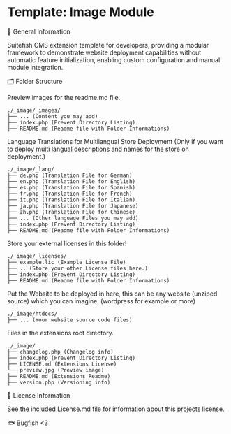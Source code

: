 # Template: Image Module 

🧩 General Information

Suitefish CMS extension template for developers, providing a modular framework to demonstrate website deployment capabilities without automatic feature initialization, enabling custom configuration and manual module integration.

🗂️ Folder Structure

Preview images for the readme.md file.

```
./_image/_images/
├── ... (Content you may add)
├── index.php (Prevent Directory Listing)
├── README.md (Readme file with Folder Informations)
```

Language Translations for Multilangual Store Deployment (Only if you want to deploy multi langual descriptions and names for the store on deployment.)

```
./_image/_lang/
├── de.php (Translation File for German)
├── en.php (Translation File for English)
├── es.php (Translation File for Spanish)
├── fr.php (Translation File for French)
├── it.php (Translation File for Italian)
├── ja.php (Translation File for Japanese)
├── zh.php (Translation File for Chinese)
├── ... (Other language Files you may add)
├── index.php (Prevent Directory Listing)
├── README.md (Readme file with Folder Informations)
```

Store your external licenses in this folder!

```
./_image/_licenses/
├── example.lic (Example License File)
├── .. (Store your other License files here.)
├── index.php (Prevent Directory Listing)
├── README.md (Readme file with Folder Informations)
```

Put the Website to be deployed in here, this can be any website (unziped source) which you can imagine. (wordpress for example or more)

```
./_image/htdocs/
├── ... (Your website source code files)
```

Files in the extensions root directory.

```
./_image/
├── changelog.php (Changelog info)
├── index.php (Prevent Directory Listing)
├── LICENSE.md (Extensions License)
└── preview.jpg (Preview image)
├── README.md (Extensions Readme)
├── version.php (Versioning info)
```

📜 License Information

See the included License.md file for information about this projects license.

🐟 Bugfish <3
